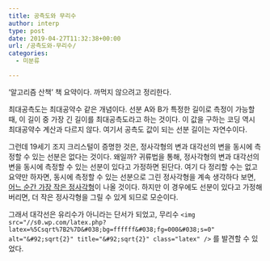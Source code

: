 ```yaml
---
title: 공측도와 무리수
author: interp
type: post
date: 2019-04-27T11:32:38+00:00
url: /공측도와-무리수/
categories:
  - 미분류

---
```

&#8216;알고리즘 산책&#8217; 책 요약이다. 까먹지 않으려고 정리한다.

최대공측도는 최대공약수 같은 개념이다. 선분 A와 B가 특정한 길이로 측정이 가능할 때, 이 길이 중 가장 긴 길이를 최대공측도라고 하는 것이다. 이 값을 구하는 코딩 역시 최대공약수 계산과 다르지 않다. 여기서 공측도 값이 되는 선분 길이는 자연수이다.

그런데 19세기 조지 크리스털이 증명한 것은, 정사각형의 변과 대각선의 변을 동시에 측정할 수 있는 선분은 없다는 것이다. 왜일까? 귀류법을 통해, 정사각형의 변과 대각선의 변을 동시에 측정할 수 있는 선분이 있다고 가정하면 된단다. 여기 다 정리할 수는 없고 요약만 하자면, 동시에 측정할 수 있는 선분으로 그린 정사각형을 계속 생각하다 보면, <span style="text-decoration: underline;">어느 순간 가장 작은 정사각형</span>이 나올 것이다. 하지만 이 경우에도 선분이 있다고 가정해버리면, 더 작은 정사각형을 그릴 수 있게 되므로 모순이다.

그래서 대각선은 유리수가 아니라는 단서가 되었고, 무리수 `<img src="//s0.wp.com/latex.php?latex=%5Csqrt%7B2%7D&#038;bg=ffffff&#038;fg=000&#038;s=0" alt="&#92;sqrt{2}" title="&#92;sqrt{2}" class="latex" />` 를 발견할 수 있었다.